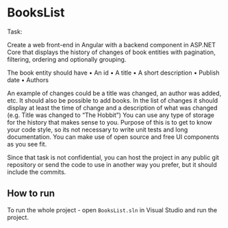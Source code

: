 # BooksList

Task:

Create a web front-end in Angular with a backend component in ASP.NET Core that displays the history of changes of book entities with pagination, filtering, ordering and optionally grouping.

The book entity should have 
•	An id
•	A title
•	A short description
•	Publish date
•	Authors

An example of changes could be a title was changed, an author was added, etc. It should also be possible to add books.
In the list of changes it should display at least the time of change and a description of what was changed (e.g. Title was changed to “The Hobbit”)
You can use any type of storage for the history that makes sense to you.
Purpose of this is to get to know your code style, so its not necessary to write unit tests and long documentation. You can make use of open source and free UI components as you see fit.

Since that task is not confidential, you can host the project in any public git repository or send the code to use in another way you prefer, but it should include the commits.

## How to run

To run the whole project - open `BooksList.sln` in Visual Studio and run the project.
